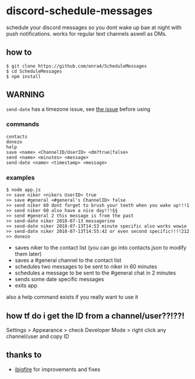 # discord-schedule-messages

schedule your discord messages so you dont wake up bae at night with push notifications.
works for regular text channels aswell as DMs.

## how to

```
$ git clone https://github.com/enra4/ScheduleMessages
$ cd ScheduleMessages
$ npm install
```

## WARNING

`send-date` has a timezone issue, see [the issue](https://github.com/enra4/discord-schedule-messages/issues/5) before using

### commands

```
contacts
donezo
help
save <name> <ChannelID/UserID> <dm?true|false>
send <name> <minutes> <message>
send-date <name> <timestamp> <message>
```


### examples

```
$ node app.js
>> save niker <nikers UserID> true
>> save #general <#general's ChannelID> false
>> send niker 60 dont forget to brush your teeth when you wake up!!!1
>> send niker 60 also have a nice day!!!§§
>> send #general 2 this message is from the past
>> send-date niker 2018-07-13 messagerino
>> send-date niker 2018-07-13T14:53 minute specific also works wowie
>> send-date niker 2018-07-13T14:55:42 or even second specific!!!!212
>> donezo
```

* saves niker to the contact list (you can go into contacts.json to modify them later)
* saves a #general channel to the contact list
* schedules two messages to be sent to niker in 60 minutes
* schedules a message to be sent to the #general chat in 2 minutes
* sends some date specific messages
* exits app

also a help command exists if you really want to use it

## how tf do i get the ID from a channel/user??!??!

Settings > Appearance > check Developer Mode > right click any channel/user and copy ID

## thanks to

* [ibigfire](https://github.com/ibigfire) for improvements and fixes
